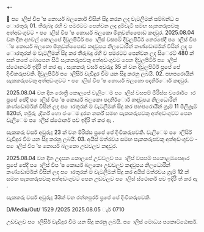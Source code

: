 +-

 ප ොලිස් විප ්ෂ කොර්ය බලකොර් විසින් සිදු කරන ලද වැටලීමක් සම්බන්ධ ප ොරතුරු 01. තීරුබදු රහි ව පමරටට පෙන්වන ලද දුම්වැටි සමඟ සැකකරුපවකු අත්අඩංගුවට - ප ොලිස් විප ්ෂ කොර්ය බලකො මිනුවන්පෙොඩ කඳවුර. 2025.08.04 වන දින දහවල් කොලපේ දිවුලපිටිර් ප ොලිස් වසපම් දිවුලපිටිර් නෙරපේදී ප ොලිස් විප ්ෂ කොර්ය බලකො මිනුවන්පෙොඩ කඳවුපය නිලධොරීන් කණ්ඩොර්මක් විසින් ලද ප ොරතුරක් ම වැටලීමක් සිදු කර තීරුබදු රහි ව පමරටට පෙන්වන ලද සිෙරට් 480 ක් සන් කපේ බොපෙන සිටි සැකකරුපවකු අත්අඩංගුවට පෙන දිවුලපිටිර් ප ොලිස් ස්ථොනර්ට ඉදිරි ත් කර ඇ . සැකකරු වර්ස අවුරුදු 35 ක් වන දිවුලපිටිර් ප්‍රපේ පේ දිංචිකරුපවකි. දිවුලපිටිර් ප ොලිසිර් වැඩිදුර විම යන සිදු කරනු ලබයි. 02. පහපරොයින් සැකකරුපවකු අත්අඩංගුවට - ප ොලිස් විප ්ෂ කොර්ය බලකො පදනිර්ොර් කඳවුර.

2025.08.04 වන දින රොත්‍රී කොලපේ වැලිෙම ප ොලිස් වසපම් මිරිස්ස වරොර් ොර ප්‍රපේ පේදී ප ොලිස් විප ්ෂ කොර්ය බලකො පදනිර්ොර් කඳවුපය නිලධොරීන් කණ්ඩොර්මක් විසින් ලද ප ොරතුරක් ම වැටලීමක් සිදු කර පහපරොයින් ග්‍රෑම් 11 මිලිග්‍රෑම් 820ක්, ර්තුරු ැදිර්ක් හො ජංෙම දුරක නර්ක් සමඟ සැකකරුපවකු අත්අඩංගුවට පෙන වැලිෙම ප ොලිස් ස්ථොනර් පව ඉදිරි ත් කර ඇ .

සැකකරු වර්ස අවුරුදු 23 ක් වන මිරිස්ස ප්‍රපේ පේ දිංචිකරුපවකි. වැලිෙම ප ොලිසිර් වැඩිදුර විම යන සිදු කරනු ලබයි. 03. අයිස් මත්රවය සමඟ සැකකරුපවකු අත්අඩංගුවට - ප ොලිස් විප ්ෂ කොර්ය බලකො උඩවලව කඳවුර.

2025.08.04 වන දින උදෑසන කොලපේ උඩවලව ප ොලිස් වසපම් පකොළඹපෙආර ප්‍රපේ පේදී ප ොලිස් විප ්ෂ කොර්ය බලකො උඩවලව කඳවුපය නිලධොරීන් කණ්ඩොර්මක් විසින් ලද ප ොරතුරක් ම වැටලීමක් සිදු කර අයිස් මත්රවය ග්‍රෑම් 12 ක් සමඟ සැකකරුපවකු අත්අඩංගුවට පෙන උඩවලව ප ොලිස් ස්ථොනර් පව ඉදිරි ත් කර ඇ .

සැකකරු වර්ස අවුරුදු 33ක් වන රත්නපුරර් ප්‍රපේ පේ දිංචිකරුපවකි.

D/Media/Out/ 1529 /2025 2025.08.05 ැර් 0710

උඩවලව ප ොලිසිර් වැඩිදුර විම යන සිදු කරනු ලබයි. ප ොලිස් මොධය පකොට්ඨොසර්.